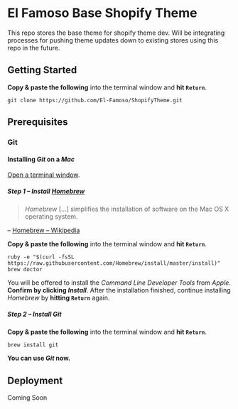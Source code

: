 # El Famoso Base Shopify Theme

This repo stores the base theme for shopify theme dev.  Will be integrating processes for pushing theme updates down to existing stores using this repo in the future.


## Getting Started

**Copy & paste the following** into the terminal window and **hit `Return`**.

```shell
git clone https://github.com/El-Famoso/ShopifyTheme.git
```


## Prerequisites


### Git

#### Installing *Git* on a *Mac*

[Open a terminal window](http://www.youtube.com/watch?v=zw7Nd67_aFw).

##### Step 1 – Install [*Homebrew*](http://brew.sh/)

> *Homebrew* […] simplifies the installation of software on the Mac OS X operating system.

– [Homebrew – Wikipedia](http://en.wikipedia.org/wiki/Homebrew_%28package_management_software%29)

**Copy & paste the following** into the terminal window and **hit `Return`**.

```shell
ruby -e "$(curl -fsSL https://raw.githubusercontent.com/Homebrew/install/master/install)"
brew doctor
```

You will be offered to install the *Command Line Developer Tools* from *Apple*. **Confirm by clicking *Install***. After the installation finished, continue installing *Homebrew* by **hitting `Return`** again.

##### Step 2 – Install *Git*

**Copy & paste the following** into the terminal window and **hit `Return`**.

```shell
brew install git
```

**You can use *Git* now.**


## Deployment

Coming Soon

